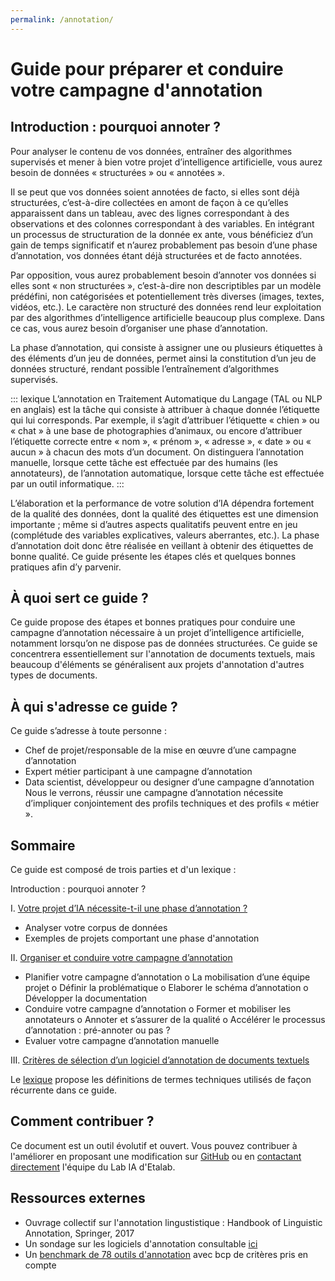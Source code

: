 ```yaml
---
permalink: /annotation/
---
```

# Guide pour préparer et conduire votre campagne d'annotation 

## Introduction : pourquoi annoter ? 

Pour analyser le contenu de vos données, entraîner des algorithmes supervisés et mener à bien votre projet d’intelligence artificielle, vous aurez besoin de données « structurées » ou « annotées ». 

Il se peut que vos données soient annotées de facto, si elles sont déjà structurées, c’est-à-dire collectées en amont de façon à ce qu’elles apparaissent dans un tableau, avec des lignes correspondant à des observations et des colonnes correspondant à des variables. En intégrant un processus de structuration de la donnée ex ante, vous bénéficiez d’un gain de temps significatif et n’aurez probablement pas besoin d’une phase d’annotation, vos données étant déjà structurées et de facto annotées. 

Par opposition, vous aurez probablement besoin d’annoter vos données si elles sont « non structurées », c’est-à-dire non descriptibles par un modèle prédéfini, non catégorisées et potentiellement très diverses (images, textes, vidéos, etc.). Le caractère non structuré des données rend leur exploitation par des algorithmes d’intelligence artificielle beaucoup plus complexe. Dans ce cas, vous aurez besoin d’organiser une phase d’annotation. 

La phase d’annotation, qui consiste à assigner une ou plusieurs étiquettes à des éléments d’un jeu de données, permet ainsi la constitution d’un jeu de données structuré, rendant possible l’entraînement d’algorithmes supervisés. 

::: lexique L’annotation en Traitement Automatique du Langage (TAL ou NLP en anglais) est la tâche qui consiste à attribuer à chaque donnée l’étiquette qui lui corresponds. Par exemple, il s’agit d’attribuer l’étiquette « chien » ou « chat » à une base de photographies d’animaux, ou encore d’attribuer l’étiquette correcte entre « nom », « prénom », « adresse », « date » ou « aucun » à chacun des mots d’un document. On distinguera l’annotation manuelle, lorsque cette tâche est effectuée par des humains (les annotateurs), de l’annotation automatique, lorsque cette tâche est effectuée par un outil informatique. :::

L’élaboration et la performance de votre solution d’IA dépendra fortement de la qualité des données, dont la qualité des étiquettes est une dimension importante ; même si d’autres aspects qualitatifs peuvent entre en jeu (complétude des variables explicatives, valeurs aberrantes, etc.). La phase d’annotation doit donc être réalisée en veillant à obtenir des étiquettes de bonne qualité. Ce guide présente les étapes clés et quelques bonnes pratiques afin d’y parvenir.

## À quoi sert ce guide ?

Ce guide propose des étapes et bonnes pratiques pour conduire une campagne d’annotation nécessaire à un projet d’intelligence artificielle, notamment lorsqu’on ne dispose pas de données structurées. Ce guide se concentrera essentiellement sur l'annotation de documents textuels, mais beaucoup d'éléments se généralisent aux projets d'annotation d'autres types de documents. 

## À qui s'adresse ce guide ?

Ce guide s’adresse à toute personne :
-	Chef de projet/responsable de la mise en œuvre d’une campagne d’annotation 
-	Expert métier participant à une campagne d’annotation 
-	Data scientist, développeur ou designer  d’une campagne d’annotation 
Nous le verrons, réussir une campagne d’annotation nécessite d’impliquer conjointement des profils techniques et des profils « métier ».

## Sommaire

Ce guide est composé de trois parties et d'un lexique :

Introduction : pourquoi annoter ? 

I. [Votre projet d’IA nécessite-t-il une phase d’annotation ?](1-pourquoi-annoter.md) 
- Analyser votre corpus de données 
- Exemples de projets comportant une phase d'annotation 

II. [Organiser et conduire votre campagne d’annotation](2-comment-annoter.md) 
-	Planifier votre campagne d’annotation 
o	La mobilisation d’une équipe projet 
o	Définir la problématique 
o	Elaborer le schéma d’annotation 
o	Développer la documentation 
-	Conduire votre campagne d’annotation 
o	Former et mobiliser les annotateurs 
o	Annoter et s’assurer de la qualité 
o	Accélérer le processus d’annotation : pré-annoter ou pas ? 
-	Evaluer votre campagne d’annotation manuelle 

III. [Critères de sélection d’un logiciel d’annotation de documents textuels ](3-les-logiciels-d'annotation.md) 

Le [lexique](4-lexique.md) propose les définitions de termes techniques utilisés de façon récurrente dans ce guide. 


## Comment contribuer ?

Ce document est un outil évolutif et ouvert. Vous pouvez contribuer à l'améliorer en proposant une modification sur [GitHub](https://github.com/etalab/guides.etalab.gouv.fr/edit/master/pseudonymisation/) ou en [contactant directement](mailto:lab-ia@data.gouv.fr) l'équipe du Lab IA d'Etalab. 

## Ressources externes 

- Ouvrage collectif sur l'annotation lingustistique : Handbook of Linguistic Annotation, Springer, 2017
- Un sondage sur les logiciels d'annotation consultable [ici](https://github.com/alvations/annotate-questionnaire)
- Un [benchmark de 78 outils d'annotation](https://academic.oup.com/bib/article/doi/10.1093/bib/bbz130/5670958#190144135 ) avec bcp de critères pris en compte 
